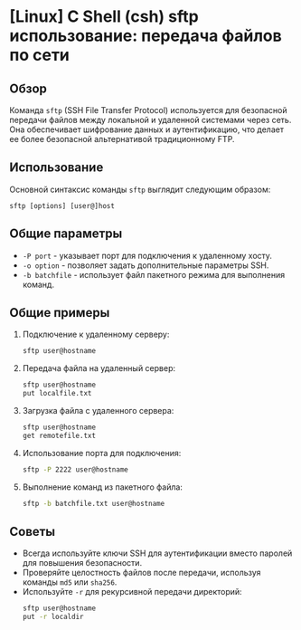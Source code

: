 # [Linux] C Shell (csh) sftp использование: передача файлов по сети

## Обзор
Команда `sftp` (SSH File Transfer Protocol) используется для безопасной передачи файлов между локальной и удаленной системами через сеть. Она обеспечивает шифрование данных и аутентификацию, что делает ее более безопасной альтернативой традиционному FTP.

## Использование
Основной синтаксис команды `sftp` выглядит следующим образом:

```
sftp [options] [user@]host
```

## Общие параметры
- `-P port` - указывает порт для подключения к удаленному хосту.
- `-o option` - позволяет задать дополнительные параметры SSH.
- `-b batchfile` - использует файл пакетного режима для выполнения команд.

## Общие примеры
1. Подключение к удаленному серверу:
   ```bash
   sftp user@hostname
   ```

2. Передача файла на удаленный сервер:
   ```bash
   sftp user@hostname
   put localfile.txt
   ```

3. Загрузка файла с удаленного сервера:
   ```bash
   sftp user@hostname
   get remotefile.txt
   ```

4. Использование порта для подключения:
   ```bash
   sftp -P 2222 user@hostname
   ```

5. Выполнение команд из пакетного файла:
   ```bash
   sftp -b batchfile.txt user@hostname
   ```

## Советы
- Всегда используйте ключи SSH для аутентификации вместо паролей для повышения безопасности.
- Проверяйте целостность файлов после передачи, используя команды `md5` или `sha256`.
- Используйте `-r` для рекурсивной передачи директорий:
  ```bash
  sftp user@hostname
  put -r localdir
  ```